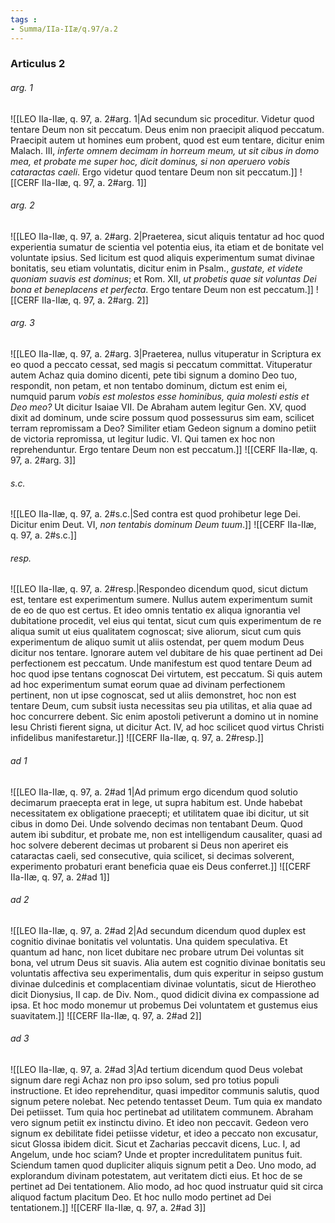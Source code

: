 ```yaml
---
tags : 
- Summa/IIa-IIæ/q.97/a.2
---
```


### Articulus 2

###### arg. 1
![[LEO IIa-IIæ, q. 97, a. 2#arg. 1|Ad secundum sic proceditur. Videtur quod tentare Deum non sit peccatum. Deus enim non praecipit aliquod peccatum. Praecipit autem ut homines eum probent, quod est eum tentare, dicitur enim Malach. III, *inferte omnem decimam in horreum meum, ut sit cibus in domo mea, et probate me super hoc, dicit dominus, si non aperuero vobis cataractas caeli*. Ergo videtur quod tentare Deum non sit peccatum.]]
![[CERF IIa-IIæ, q. 97, a. 2#arg. 1]]

###### arg. 2
![[LEO IIa-IIæ, q. 97, a. 2#arg. 2|Praeterea, sicut aliquis tentatur ad hoc quod experientia sumatur de scientia vel potentia eius, ita etiam et de bonitate vel voluntate ipsius. Sed licitum est quod aliquis experimentum sumat divinae bonitatis, seu etiam voluntatis, dicitur enim in Psalm., *gustate, et videte quoniam suavis est dominus*; et Rom. XII, *ut probetis quae sit voluntas Dei bona et beneplacens et perfecta*. Ergo tentare Deum non est peccatum.]]
![[CERF IIa-IIæ, q. 97, a. 2#arg. 2]]

###### arg. 3
![[LEO IIa-IIæ, q. 97, a. 2#arg. 3|Praeterea, nullus vituperatur in Scriptura ex eo quod a peccato cessat, sed magis si peccatum committat. Vituperatur autem Achaz quia domino dicenti, pete tibi signum a domino Deo tuo, respondit, non petam, et non tentabo dominum, dictum est enim ei, numquid parum *vobis est molestos esse hominibus, quia molesti estis et Deo meo?* Ut dicitur Isaiae VII. De Abraham autem legitur Gen. XV, quod dixit ad dominum, unde scire possum quod possessurus sim eam, scilicet terram repromissam a Deo? Similiter etiam Gedeon signum a domino petiit de victoria repromissa, ut legitur Iudic. VI. Qui tamen ex hoc non reprehenduntur. Ergo tentare Deum non est peccatum.]]
![[CERF IIa-IIæ, q. 97, a. 2#arg. 3]]

###### s.c.
![[LEO IIa-IIæ, q. 97, a. 2#s.c.|Sed contra est quod prohibetur lege Dei. Dicitur enim Deut. VI, *non tentabis dominum Deum tuum*.]]
![[CERF IIa-IIæ, q. 97, a. 2#s.c.]]

###### resp.
![[LEO IIa-IIæ, q. 97, a. 2#resp.|Respondeo dicendum quod, sicut dictum est, tentare est experimentum sumere. Nullus autem experimentum sumit de eo de quo est certus. Et ideo omnis tentatio ex aliqua ignorantia vel dubitatione procedit, vel eius qui tentat, sicut cum quis experimentum de re aliqua sumit ut eius qualitatem cognoscat; sive aliorum, sicut cum quis experimentum de aliquo sumit ut aliis ostendat, per quem modum Deus dicitur nos tentare. Ignorare autem vel dubitare de his quae pertinent ad Dei perfectionem est peccatum. Unde manifestum est quod tentare Deum ad hoc quod ipse tentans cognoscat Dei virtutem, est peccatum. Si quis autem ad hoc experimentum sumat eorum quae ad divinam perfectionem pertinent, non ut ipse cognoscat, sed ut aliis demonstret, hoc non est tentare Deum, cum subsit iusta necessitas seu pia utilitas, et alia quae ad hoc concurrere debent. Sic enim apostoli petiverunt a domino ut in nomine Iesu Christi fierent signa, ut dicitur Act. IV, ad hoc scilicet quod virtus Christi infidelibus manifestaretur.]]
![[CERF IIa-IIæ, q. 97, a. 2#resp.]]

###### ad 1
![[LEO IIa-IIæ, q. 97, a. 2#ad 1|Ad primum ergo dicendum quod solutio decimarum praecepta erat in lege, ut supra habitum est. Unde habebat necessitatem ex obligatione praecepti; et utilitatem quae ibi dicitur, ut sit cibus in domo Dei. Unde solvendo decimas non tentabant Deum. Quod autem ibi subditur, et probate me, non est intelligendum causaliter, quasi ad hoc solvere deberent decimas ut probarent si Deus non aperiret eis cataractas caeli, sed consecutive, quia scilicet, si decimas solverent, experimento probaturi erant beneficia quae eis Deus conferret.]]
![[CERF IIa-IIæ, q. 97, a. 2#ad 1]]

###### ad 2
![[LEO IIa-IIæ, q. 97, a. 2#ad 2|Ad secundum dicendum quod duplex est cognitio divinae bonitatis vel voluntatis. Una quidem speculativa. Et quantum ad hanc, non licet dubitare nec probare utrum Dei voluntas sit bona, vel utrum Deus sit suavis. Alia autem est cognitio divinae bonitatis seu voluntatis affectiva seu experimentalis, dum quis experitur in seipso gustum divinae dulcedinis et complacentiam divinae voluntatis, sicut de Hierotheo dicit Dionysius, II cap. de Div. Nom., quod didicit divina ex compassione ad ipsa. Et hoc modo monemur ut probemus Dei voluntatem et gustemus eius suavitatem.]]
![[CERF IIa-IIæ, q. 97, a. 2#ad 2]]

###### ad 3
![[LEO IIa-IIæ, q. 97, a. 2#ad 3|Ad tertium dicendum quod Deus volebat signum dare regi Achaz non pro ipso solum, sed pro totius populi instructione. Et ideo reprehenditur, quasi impeditor communis salutis, quod signum petere nolebat. Nec petendo tentasset Deum. Tum quia ex mandato Dei petiisset. Tum quia hoc pertinebat ad utilitatem communem. Abraham vero signum petiit ex instinctu divino. Et ideo non peccavit. Gedeon vero signum ex debilitate fidei petiisse videtur, et ideo a peccato non excusatur, sicut Glossa ibidem dicit. Sicut et Zacharias peccavit dicens, Luc. I, ad Angelum, unde hoc sciam? Unde et propter incredulitatem punitus fuit. Sciendum tamen quod dupliciter aliquis signum petit a Deo. Uno modo, ad explorandum divinam potestatem, aut veritatem dicti eius. Et hoc de se pertinet ad Dei tentationem. Alio modo, ad hoc quod instruatur quid sit circa aliquod factum placitum Deo. Et hoc nullo modo pertinet ad Dei tentationem.]]
![[CERF IIa-IIæ, q. 97, a. 2#ad 3]]

